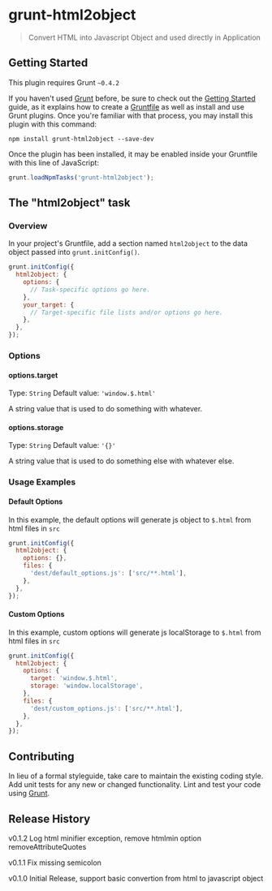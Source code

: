 # grunt-html2object

> Convert HTML into Javascript Object and used directly in Application

## Getting Started
This plugin requires Grunt `~0.4.2`

If you haven't used [Grunt](http://gruntjs.com/) before, be sure to check out the [Getting Started](http://gruntjs.com/getting-started) guide, as it explains how to create a [Gruntfile](http://gruntjs.com/sample-gruntfile) as well as install and use Grunt plugins. Once you're familiar with that process, you may install this plugin with this command:

```shell
npm install grunt-html2object --save-dev
```

Once the plugin has been installed, it may be enabled inside your Gruntfile with this line of JavaScript:

```js
grunt.loadNpmTasks('grunt-html2object');
```

## The "html2object" task

### Overview
In your project's Gruntfile, add a section named `html2object` to the data object passed into `grunt.initConfig()`.

```js
grunt.initConfig({
  html2object: {
    options: {
      // Task-specific options go here.
    },
    your_target: {
      // Target-specific file lists and/or options go here.
    },
  },
});
```

### Options

#### options.target
Type: `String`
Default value: `'window.$.html'`

A string value that is used to do something with whatever.

#### options.storage
Type: `String`
Default value: `'{}'`

A string value that is used to do something else with whatever else.

### Usage Examples

#### Default Options
In this example, the default options will generate js object to `$.html` from html files in `src`

```js
grunt.initConfig({
  html2object: {
    options: {},
    files: {
      'dest/default_options.js': ['src/**.html'],
    },
  },
});
```

#### Custom Options
In this example, custom options will generate js localStorage to `$.html` from html files in `src`
```js
grunt.initConfig({
  html2object: {
    options: {
      target: 'window.$.html',
      storage: 'window.localStorage',
    },
    files: {
      'dest/custom_options.js': ['src/**.html'],
    },
  },
});
```

## Contributing
In lieu of a formal styleguide, take care to maintain the existing coding style. Add unit tests for any new or changed functionality. Lint and test your code using [Grunt](http://gruntjs.com/).

## Release History

v0.1.2 Log html minifier exception, remove htmlmin option removeAttributeQuotes

v0.1.1 Fix missing semicolon

v0.1.0 Initial Release, support basic convertion from html to javascript object
